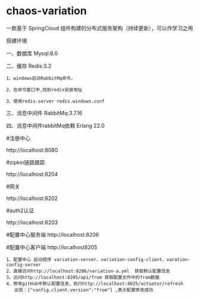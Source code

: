 # chaos-variation

一款基于 SpringCloud 组件构建的分布式服务架构（持续更新），可以作学习之用

搭建环境

一、数据库 Mysql:8.0

二、缓存   Redis:3.2

    1、windows启动RabbitMq命令，
    
    2、在命令窗口中,找到redis安装地址
    
    3、使用redis-server redis.windows.conf
    
三、消息中间件 RabbitMq:3.7.16

四、消息中间件rabbitMq依赖 Erlang 22.0

#注册中心

http://localhost:8080

#zipkin链路跟踪

http://localhost:8204

#网关

http://localhost:8202

#auth2认证

http://localhost:8203

#配置中心服务端
http://localhost:8206

#配置中心客户端
http://localhost8205
    
    1、配置中心 启动顺序 variation-server、variation-config-client、varation-config-server
    2、直接访问http://localhost:8206/variation-a.yml  获取默认配置信息
    3、访问http://localhost:8205/api/from 获取配置文件中的from数据
    4、修改gitHub中默认配置信息，执行http://localhost:8025/actuator/refresh
       出现：["config.client.version":"from"] ,表示配置修改成功






